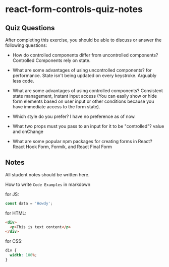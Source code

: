 # react-form-controls-quiz-notes

## Quiz Questions

After completing this exercise, you should be able to discuss or answer the following questions:

- How do controlled components differ from uncontrolled components?
  Controlled Components rely on state.

- What are some advantages of using uncontrolled components?
  for performance. State isn't being updated on every keystroke. Arguably less code.

- What are some advantages of using controlled components?
  Consistent state management, Instant input access (You can easily show or hide form elements based on user input or other conditions because you have immediate access to the form state).

- Which style do you prefer?
  I have no preference as of now.

- What two props must you pass to an input for it to be "controlled"?
  value and onChange

- What are some popular npm packages for creating forms in React?
  React Hook Form, Formik, and React Final Form

## Notes

All student notes should be written here.

How to write `Code Examples` in markdown

for JS:

```javascript
const data = 'Howdy';
```

for HTML:

```html
<div>
  <p>This is text content</p>
</div>
```

for CSS:

```css
div {
  width: 100%;
}
```
